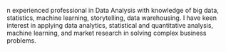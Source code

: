 n experienced professional in Data Analysis with knowledge of big data, statistics, machine learning, storytelling, data warehousing. I 
have keen interest in applying data analytics, statistical and quantitative analysis, machine learning, and market research in solving 
complex business problems.
